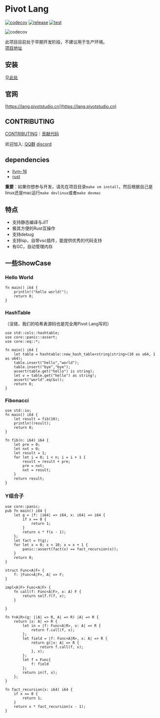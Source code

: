 # Pivot Lang

[![codecov](https://codecov.io/gh/Pivot-Studio/pivot-lang/branch/master/graph/badge.svg?token=CA17PWK0EG)](https://codecov.io/gh/Pivot-Studio/pivot-lang)
[![release](https://github.com/Pivot-Studio/pivot-lang/actions/workflows/release.yml/badge.svg)](https://github.com/Pivot-Studio/pivot-lang/actions/workflows/release.yml)
[![test](https://github.com/Pivot-Studio/pivot-lang/actions/workflows/test.yml/badge.svg)](https://github.com/Pivot-Studio/pivot-lang/actions/workflows/test.yml)

![codecov](https://codecov.io/gh/Pivot-Studio/pivot-lang/branch/master/graphs/sunburst.svg?token=CA17PWK0EG)

此项目目前处于早期开发阶段，不建议用于生产环境。  
[项目地址](https://github.com/Pivot-Studio/pivot-lang)  

## 安装

见[此处](https://lang.pivotstudio.cn/docs/tutorial/installation.html)

## 官网

[https://lang.pivotstudio.cn](https://lang.pivotstudio.cn)

## CONTRIBUTING

[CONTRIBUTING](CONTRIBUTING.md)｜[贡献代码](https://lang.pivotstudio.cn/docs/CONTRIBUTING-CN.html)

欢迎加入: [QQ群](http://qm.qq.com/cgi-bin/qm/qr?_wv=1027&k=nlRLeRcRfr0SxXcLYsjsXobP6X7EeV_c&authKey=rdyEXtc0uMqjYS4i%2FJapoi7CUdwtKgtK5V8Xv0WKgIIb9n4ZkFaIo9mgkflqV%2Frf&noverify=0&group_code=688301255) [discord](https://discord.gg/gukXNPGK)



## dependencies

- [llvm-16](https://github.com/llvm/llvm-project/releases/tag/llvmorg-16.0.0)
- [rust](https://www.rust-lang.org/)

**重要**：如果你想参与开发，请先在项目目录`make vm install`，然后根据自己是linux还是mac运行`make devlinux`或者`make devmac`

## 特点

- 支持静态编译与JIT
- 极其方便的Rust互操作
- 支持debug
- 支持lsp，自带vsc插件，能提供优秀的代码支持
- 有GC，自动管理内存

## 一些ShowCase

### Hello World

```pivot
fn main() i64 {
    println!("hello world!");
    return 0;
}
```

### HashTable

（没错，我们的哈希表源码也是完全用Pivot Lang写的）

```pivot
use std::cols::hashtable;
use core::panic::assert;
use core::eq::*;

fn main() i64 {
    let table = hashtable::new_hash_table<string|string>(10 as u64, 1 as u64);
    table.insert("hello","world");
    table.insert("bye","bye");
    assert(table.get("hello") is string);
    let v = table.get("hello") as string!;
    assert("world".eq(&v));
    return 0;
}

```

### Fibonacci

```pivot
use std::io;
fn main() i64 {
    let result = fib(10);
    println!(result);
    return 0;
}

fn fib(n: i64) i64 {
    let pre = 0;
    let nxt = 0;
    let result = 1;
    for let i = 0; i < n; i = i + 1 {
        result = result + pre;
        pre = nxt;
        nxt = result;
    }
    return result;
}

```

### Y组合子

```pivot
use core::panic;
pub fn main() i64 {
    let g = |f: |i64| => i64, x: i64| => i64 {
        if x == 0 {
            return 1;
        }
        return x * f(x - 1);
    };
    let fact = Y(g);
    for let x = 0; x < 10; x = x + 1 {
        panic::assert(fact(x) == fact_recursion(x));
    }
    return 0;
}

struct Func<A|F> {
    f: |Func<A|F>, A| => F;
}

impl<A|F> Func<A|F> {
    fn call(f: Func<A|F>, x: A) F {
        return self.f(f, x);
    }

}

fn Y<A|R>(g: ||A| => R, A| => R) |A| => R {
    return |x: A| => R {
        let in = |f: Func<A|R>, x: A| => R {
            return f.call(f, x);
        };
        let field = |f: Func<A|R>, x: A| => R {
            return g(|x: A| => R {
                return f.call(f, x);
            }, x);
        };
        let f = Func{
            f: field
        };
        return in(f, x);
    };
}

fn fact_recursion(x: i64) i64 {
    if x == 0 {
        return 1;
    }
    return x * fact_recursion(x - 1);
}



```
